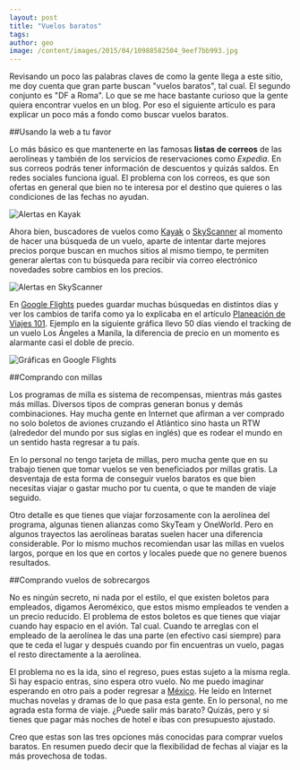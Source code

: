 ```yaml
---
layout: post
title: "Vuelos baratos"
tags: 
author: geo
image: /content/images/2015/04/10988582504_9eef7bb993.jpg
---
```

Revisando un poco las palabras claves de como la gente llega a este sitio, me doy cuenta que gran parte buscan "vuelos baratos", tal cual. El segundo conjunto es "DF a Roma". Lo que se me hace bastante curioso que la gente quiera encontrar vuelos en un blog. Por eso el siguiente artículo es para explicar un poco más a fondo como buscar vuelos baratos. 

##Usando la web a tu favor

Lo más básico es que mantenerte en las famosas **listas de correos** de las aerolíneas y también de los servicios de reservaciones como *Expedia*. En sus correos podrás tener información de descuentos y quizás saldos. En redes sociales funciona igual. El problema con los correos, es que son ofertas en general que bien no te interesa por el destino que quieres o las condiciones de las fechas no ayudan.

![Alertas en Kayak](/content/images/2015/04/kayak.png)

Ahora bien, buscadores de vuelos como [Kayak](http://kayak.com/) o [SkyScanner](http://www.skyscanner.com/) al momento de hacer una búsqueda de un vuelo, aparte de intentar darte mejores precios porque buscan en muchos sitios al mismo tiempo, te permiten generar alertas con tu búsqueda para recibir vía correo electrónico novedades sobre cambios en los precios.

![Alertas en SkyScanner](/content/images/2015/04/skyscanner.png)

En [Google Flights](http://flights.google.com/) puedes guardar muchas búsquedas en distintos días y ver los cambios de tarifa como ya lo explicaba en el artículo [Planeación de Viajes 101](/planeacion-de-viaje-101/). Ejemplo en la siguiente gráfica llevo 50 días viendo el tracking de un vuelo Los Ángeles a Manila, la diferencia de precio en un momento es alarmante casi el doble de precio.

![Gráficas en Google Flights](/content/images/2015/04/Google.png)

##Comprando con millas

Los programas de milla es sistema de recompensas, mientras más gastes más millas. Diversos tipos de compras generan bonus y demás combinaciones. Hay mucha gente en Internet que afirman a ver comprado no solo boletos de aviones cruzando el Atlántico sino hasta un RTW (alrededor del mundo por sus siglas en inglés) que es rodear el mundo en un sentido hasta regresar a tu país. 

En lo personal no tengo tarjeta de millas, pero mucha gente que en su trabajo tienen que tomar vuelos se ven beneficiados por millas gratis. La desventaja de esta forma de conseguir vuelos baratos es que bien necesitas viajar o gastar mucho por tu cuenta, o que te manden de viaje seguido. 

Otro detalle es que tienes que viajar forzosamente con la aerolínea del programa, algunas tienen alianzas como SkyTeam y OneWorld. Pero en algunos trayectos las aerolíneas baratas suelen hacer una diferencia considerable. Por lo mismo muchos recomiendan usar las millas en vuelos largos, porque en los que en cortos y locales puede que no genere buenos resultados. 

##Comprando vuelos de sobrecargos

No es ningún secreto, ni nada por el estilo, el que existen boletos para empleados, digamos Aeroméxico, que estos mismo empleados te venden a un precio reducido. El problema de estos boletos es que tienes que viajar cuando hay espacio en el avión. Tal cual. Cuando te arreglas con el empleado de la aerolínea le das una parte (en efectivo casi siempre) para que te ceda el lugar y después cuando por fin encuentras un vuelo,  pagas el resto directamente a la aerolínea.

El problema no es la ida, sino el regreso, pues estas sujeto a la misma regla. Si hay espacio entras, sino espera otro vuelo. No me puedo imaginar esperando en otro país a poder regresar a [México](/tag/mexico). He leído en Internet muchas novelas y dramas de lo que pasa esta gente. En lo personal, no me agrada esta forma de viaje. ¿Puede salir más barato? Quizás, pero y si tienes que pagar más noches de hotel e ibas con presupuesto ajustado.

Creo que estas son las tres opciones más conocidas para comprar vuelos baratos. En resumen puedo decir que la flexibilidad de fechas al viajar es la más provechosa de todas.